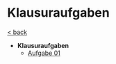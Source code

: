 # Klausuraufgaben

[< back](../B-REE-ET1.md)

- __Klausuraufgaben__
  - [Aufgabe 01](./Aufgabe_01/ET1_Klausuraufgabe_01.md)

